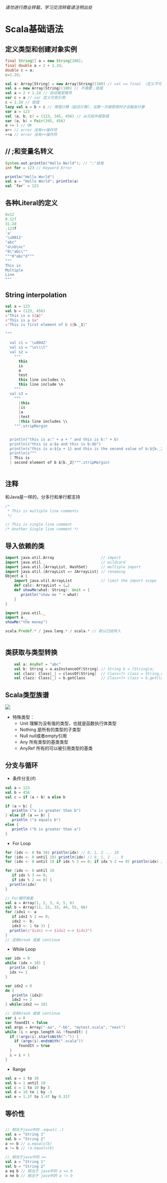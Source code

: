 <em>请勿进行商业转载，学习交流转载请注明出处</em>

# Scala基础语法 #
## 定义类型和创建对象实例 ##
```java
final String[] a = new String[100];
final double a = 2 + 1.2d;
double c = a;
c=1.2d;
```
```scala 
val a: Array[String] = new Array[String](100) // val == final （定义不可变引用）
val a = new Array[String](100) // 不需要；结尾
val a = 2 + 1.2d // 自动类型推导
var c = a // var 定义可变引用
c = 1.2d // 赋值
lazy val a = b + c // 惰值计算（延迟计算），当第一次被使用时才会触发计算
var a = 123
val (a, b, c) = (123, 345, 456) // 从元组中提取值
var (a, b) = Pair(345, 456)
a += 1 // OK
a++ // error 没有++操作符
++a // error 没有++操作符
```

## // ;和变量名转义 ##
```java
System.out.println("Hello World"); // ";"结尾
int for = 123 // Keyword Error
```
```scala
println("Hello World")
val a = "Hello World"; println(a)
val `for` = 123
```

## 各种Literal的定义 ##
```scala
0x12
0.12f
31.2d
.123f
'a'
'\u0012'
"abc"
"a\nb\nc"
"0\"abc\""
"""0"abc"d"""
"""
This is 
Multiple
Line
"""
```

## String interpolation ##
```scala
val a = 123
val b = (123, 456)
s"This is a ${a}"
s"This is a $a"
s"This is first element of b ${b._1}"

"""

  val c1 = '\u0042'
  val s1 = "\n\\\t"
  val s2 =
    """
      this
      is
      a
      test
      this line includes \\
      this line include \n
    """
  val s3 =
    """
      |this
      |is
      |a
      |test
      |this line includes \\
    """.stripMargin


  println("this is a:" + a + " and this is b:" + b)
  println(s"this is a:$a and this is b:$b")
  println(s"this is a:${a + 1} and this is the second value of b:${b._2}")
  println(s"""
  | This is 
  | second element of b ${b._2}""".stripMargin)
  
```

## 注释 ##
 和Java是一样的，分多行和单行都支持
```scala
/*
 * This is multiple line comments
 */

// This is single line comment
/* Another Single line comment */
```

## 导入依赖的类 ##
```scala
import java.util.Array                     // import
import java.util._                         // wildcard
import java.util.{ArrayList, HashSet}      // multiple import
import java.util.{ArrayList => JArrayList} // renaming
Object a {
    import java.util.ArrayList             // limit the import scope
    def calc: ArrayList = {…}
    def showMe(what: String): Unit = {
       println("show me " + what)
    }
}

import java.util._
import a._
showMe("the money")

scala.Predef.* / java.lang.* / scala.* // 默认已经导入
                                           
```

## 类获取与类型转换 ##
```scala
    val a: AnyRef = "abc"
    val b: String = a.asInstanceOf[String] // String b = (String)a;
    val clazz: Class[_] = classOf[String]  // Class<?> clazz = String.class;
    val clazz: Class[_] = b.getClass       // Class<?> clazz = b.getClass();
```

## Scala类型族谱 ##

![](https://camo.githubusercontent.com/d394abcbb3142dc30ede7d8ca49fafa5013ab7e5/687474703a2f2f7777772e7363616c612d6c616e672e6f72672f6f6c642f73697465732f64656661756c742f66696c65732f696d616765732f636c6173736869657261726368792e706e67)


- 特殊类型：
  - Unit 理解为没有值的类型，也就是函数执行体类型
  - Nothing 是所有的类型的子类型
  - Null null或者empty引用
  - Any 所有类型的基类类型
  - AnyRef 所有的可以被引用类型的基类

## 分支与循环 ##
- 条件分支(if)
```scala
val a = 123
val b = 456
val c = if (a > b) a else b

if (a > b) {
   println ("a is greater than b")
} else if (a == b) {
   println ("a equals b")
else {
   println ("b is greater than a")
}
```
- For Loop
```scala
for (idx <- 0 to 10) println(idx) // 0, 1, 2 ... 10
for (idx <- 0 until 10) println(idx) // 0, 1, 2 ... 9
for (idx <- 0 until 10 if idx % 3 == 0; if idx % 2 == 0) println(idx) // 0, 6

for (idx <- 0 until 10 
   if idx % 3 == 0; 
   if idx % 2 == 0) {
  println(idx)
}

// For循环嵌套
val a = Array(1, 2, 3, 4, 5, 6)
val b = Array(11, 22, 33, 44, 55, 66)
for (idx1 <- a 
   if idx1 % 2 == 0; 
   idx2 <- b;
   idx3 <- 1 to 3) {
  println(s"$idx1 <-> $idx2 <-> $idx3")
}
// 没有break 或者 continue
```
- While Loop
```scala
var idx = 0
while (idx < 10) {
  println (idx)
  idx += 1
}

var idx2 = 0
do {
   println (idx2)
   idx2 += 2
} while(idx2 <= 10)

// 没有break 或者 continue
var i = 0
var foundIt = false
val args = Array("-aa", "-bb", "mytest.scala", "next")
while (i < args.length && !foundIt) {
  if (!args(i).startsWith("-")) {
    if (args(i).endsWith(".scala"))
      foundIt = true
  }
  i = i + 1
}
```

- Range
```scala
val a = 1 to 10
val b = 1 until 10
val c = 1 to 10 by 3
val d = 10 to 1 by -3
val e = 1.2f to 3.4f by 0.31f
```

## 等价性 ##

```scala

// 相当于java中的 .equal(..)
val a = "String 1"
val b = "String 2"
a == b // a.equals(b)
a != b // !a.equals(b)

// 相当于java中的 ==
val a = "String 1"
val b = "String 2"
a eq b // 相当于 java中的 a == b
a ne b // 相当于 java中的 a != b
```

